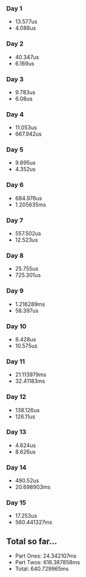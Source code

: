 ### Day 1

- 13.577us
- 4.088us

### Day 2

- 40.347us
- 6.169us

### Day 3

- 9.783us
- 6.08us

### Day 4

- 11.053us
- 667.942us

### Day 5

- 9.895us
- 4.352us

### Day 6

- 684.976us
- 1.205635ms

### Day 7

- 557.502us
- 12.523us

### Day 8

- 25.755us
- 725.301us

### Day 9

- 1.216289ms
- 58.397us

### Day 10

- 8.428us
- 10.575us

### Day 11

- 21.113979ms
- 32.41183ms

### Day 12

- 138.126us
- 126.11us

### Day 13

- 4.624us
- 8.626us

### Day 14

- 490.52us
- 20.698903ms

### Day 15

- 17.253us
- 560.441327ms

## Total so far...

- Part Ones: 24.342107ms
- Part Twos: 616.387858ms
- Total: 640.729965ms

